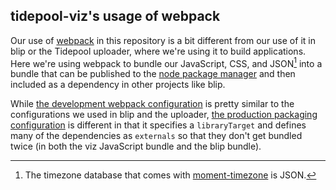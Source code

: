 ## tidepool-viz's usage of webpack

Our use of [webpack](https://webpack.github.io/ 'webpack module bundler') in this repository is a bit different from our use of it in blip or the Tidepool uploader, where we're using it to build applications. Here we're using webpack to bundle our JavaScript, CSS, and JSON[^a] into a bundle that can be published to the [node package manager](http://npmjs.com/ 'npm') and then included as a dependency in other projects like blip.

While [the development webpack configuration](https://github.com/tidepool-org/viz/blob/master/webpack.config.js 'GitHub: viz webpack.config.js') is pretty similar to the configurations we used in blip and the uploader, [the production packaging configuration](https://github.com/tidepool-org/viz/blob/master/package.config.js 'GitHub: viz package.config.js') is different in that it specifies a `libraryTarget` and defines many of the dependencies as `externals` so that they don't get bundled twice (in both the viz JavaScript bundle and the blip bundle).

[^a]: The timezone database that comes with [moment-timezone](http://momentjs.com/timezone/ 'Moment Timezone') is JSON.
